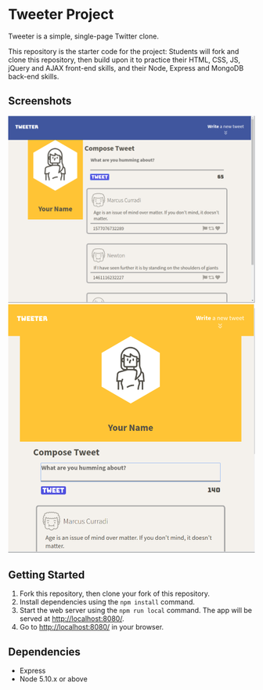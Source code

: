 # Tweeter Project

Tweeter is a simple, single-page Twitter clone.

This repository is the starter code for the project: Students will fork and clone this repository, then build upon it to practice their HTML, CSS, JS, jQuery and AJAX front-end skills, and their Node, Express and MongoDB back-end skills.

## Screenshots
!["Screenshot of tweeter page in desktop view"](https://github.com/aseenontv1027/tweeter/blob/master/docs/tweet-box-desktop-view.png?raw=true)
!["Screenshot of tweeter page in tablet view"](https://github.com/aseenontv1027/tweeter/blob/master/docs/tweet-box-tablet-view.png?raw=true)

## Getting Started

1. Fork this repository, then clone your fork of this repository.
2. Install dependencies using the `npm install` command.
3. Start the web server using the `npm run local` command. The app will be served at <http://localhost:8080/>.
4. Go to <http://localhost:8080/> in your browser.

## Dependencies

- Express
- Node 5.10.x or above
